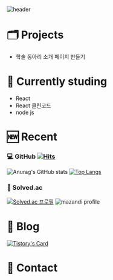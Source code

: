 ![header](https://capsule-render.vercel.app/api?type=shark&color=timeGradient&height=250&section=header&text=Welcome%20to%20Jyden's%20GitHub%20⚡&fontSize=35&animation=twinkling)
# 🗂️ Projects
- 학술 동아리 소개 페이지 만들기


# 📝 Currently studing
- React
- React 클린코드
- node js

# 🆕 Recent
### 💻 GitHub [![Hits](https://hits.seeyoufarm.com/api/count/incr/badge.svg?url=https%3A%2F%2Fgithub.com%2Fgjbae1212%2Fhit-counter&count_bg=%2379C83D&title_bg=%23555555&icon=github.svg&icon_color=%23E7E7E7&title=hits&edge_flat=false)](https://hits.seeyoufarm.com)


![Anurag's GitHub stats](https://github-readme-stats.vercel.app/api?username=kimgt0128&show_icons=true&bg_color=00000000)
[![Top Langs](https://github-readme-stats.vercel.app/api/top-langs/?username=kimgt0128&layout=donut)](https://github.com/anuraghazra/github-readme-stats)

### 🥇 Solved.ac
[![Solved.ac
프로필](http://mazassumnida.wtf/api/v2/generate_badge?boj=kimgt0128)](https://solved.ac/kimgt0128)
![mazandi profile](http://mazandi.herokuapp.com/api?handle=kimgt0128&theme=cold)

# 📒 Blog
[![Tistory's Card](https://github-readme-tistory-card.vercel.app/api/badge?name={insert_name}&postId={insert_postId}&theme={insert_theme})](https://github.com/loosie/github-readme-tistory-card)


# 🔗 Contact


